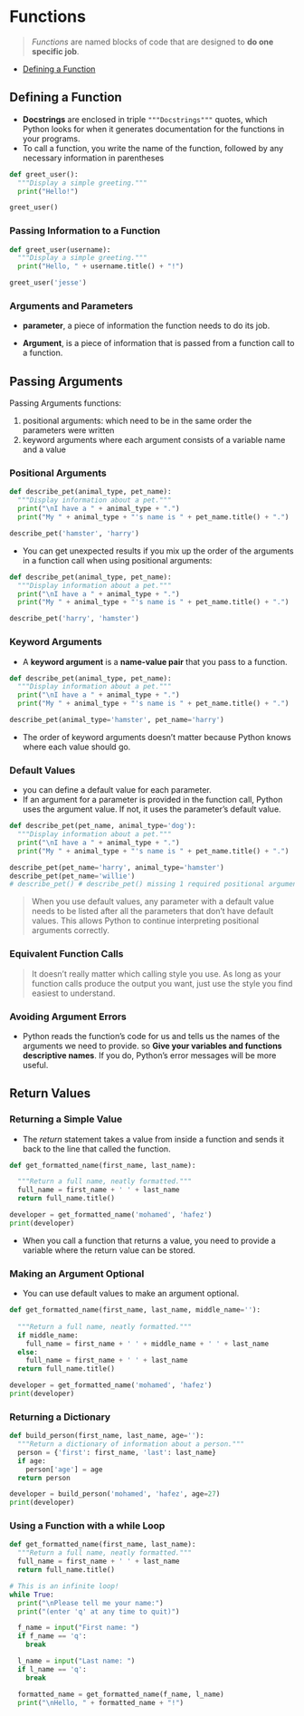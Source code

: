 # Functions

> *Functions* are named blocks of code that are designed to **do one specific job**.

- [Defining a Function](#defining-a-function)

## Defining a Function

- **Docstrings** are enclosed in triple `"""Docstrings"""` quotes, which Python looks for when it generates documentation for the functions in your programs.
- To call a function, you write the name of the function, followed by any necessary information in parentheses

```py
def greet_user():
  """Display a simple greeting."""
  print("Hello!")

greet_user()
```

### Passing Information to a Function

```py
def greet_user(username):
  """Display a simple greeting."""
  print("Hello, " + username.title() + "!")

greet_user('jesse')
```

### Arguments and Parameters

- **parameter**, a piece of information the function needs to do its job.

- **Argument**, is a piece of information that is passed from a function call to a function.

## Passing Arguments

Passing Arguments functions:

1. positional arguments:  which need to be in the same order the parameters were written
2. keyword arguments where each argument consists of a variable name and a value

### Positional Arguments

```py
def describe_pet(animal_type, pet_name):
  """Display information about a pet."""
  print("\nI have a " + animal_type + ".")
  print("My " + animal_type + "'s name is " + pet_name.title() + ".")

describe_pet('hamster', 'harry')
```

- You can get unexpected results if you mix up the order of the arguments in a function call when using positional arguments:

```py
def describe_pet(animal_type, pet_name):
  """Display information about a pet."""
  print("\nI have a " + animal_type + ".")
  print("My " + animal_type + "'s name is " + pet_name.title() + ".")

describe_pet('harry', 'hamster')
```

### Keyword Arguments

- A **keyword argument** is a **name-value pair** that you pass to a function.

```py
def describe_pet(animal_type, pet_name):
  """Display information about a pet."""
  print("\nI have a " + animal_type + ".")
  print("My " + animal_type + "'s name is " + pet_name.title() + ".")

describe_pet(animal_type='hamster', pet_name='harry')
```

- The order of keyword arguments doesn’t matter because Python knows where each value should go.

### Default Values

- you can define a default value for each parameter.
- If an argument for a parameter is provided in the function call, Python uses the argument value. If not, it uses the parameter’s default value.

```py
def describe_pet(pet_name, animal_type='dog'):
  """Display information about a pet."""
  print("\nI have a " + animal_type + ".")
  print("My " + animal_type + "'s name is " + pet_name.title() + ".")

describe_pet(pet_name='harry', animal_type='hamster')
describe_pet(pet_name='willie')
# describe_pet() # describe_pet() missing 1 required positional argument: 'pet_name'
```

> When you use default values, any parameter with a default value needs to be listed after all the parameters that don’t have default values. This allows Python to continue interpreting positional arguments correctly.

### Equivalent Function Calls

> It doesn’t really matter which calling style you use. As long as your function calls produce the output you want, just use the style you find easiest to understand.

### Avoiding Argument Errors

- Python reads the function’s code for us and tells us the names of the arguments we need to provide. so **Give your variables and functions descriptive names**. If you do, Python’s error messages will be more useful.

## Return Values

### Returning a Simple Value

- The *return* statement takes a value from inside a function and sends it back to the line that called the function.

```py
def get_formatted_name(first_name, last_name):

  """Return a full name, neatly formatted."""
  full_name = first_name + ' ' + last_name
  return full_name.title()

developer = get_formatted_name('mohamed', 'hafez')
print(developer)
```

- When you call a function that returns a value, you need to provide a variable where the return value can be stored.

### Making an Argument Optional

- You can use default values to make an argument optional.

```py
def get_formatted_name(first_name, last_name, middle_name=''):
  
  """Return a full name, neatly formatted."""
  if middle_name:
    full_name = first_name + ' ' + middle_name + ' ' + last_name
  else:
    full_name = first_name + ' ' + last_name
  return full_name.title()

developer = get_formatted_name('mohamed', 'hafez')
print(developer)
```

### Returning a Dictionary

```py
def build_person(first_name, last_name, age=''):
  """Return a dictionary of information about a person."""
  person = {'first': first_name, 'last': last_name}
  if age:
    person['age'] = age
  return person

developer = build_person('mohamed', 'hafez', age=27)
print(developer)
```

### Using a Function with a while Loop

```py
def get_formatted_name(first_name, last_name):
  """Return a full name, neatly formatted."""
  full_name = first_name + ' ' + last_name
  return full_name.title()

# This is an infinite loop!
while True:
  print("\nPlease tell me your name:")
  print("(enter 'q' at any time to quit)")

  f_name = input("First name: ")
  if f_name == 'q':
    break

  l_name = input("Last name: ")
  if l_name == 'q':
    break

  formatted_name = get_formatted_name(f_name, l_name)
  print("\nHello, " + formatted_name + "!")
```
